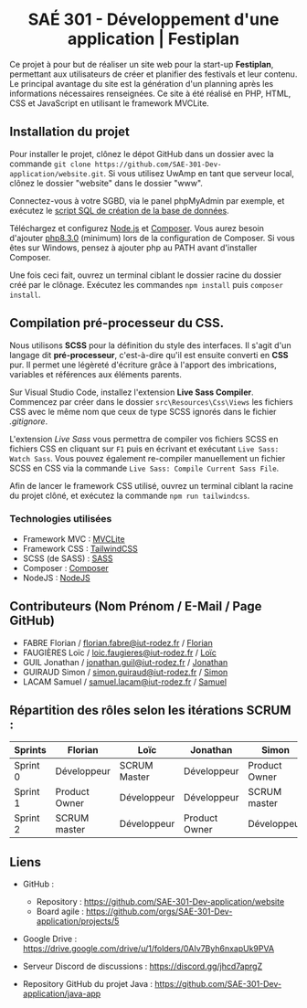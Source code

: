 <div align="center">

# SAÉ 301 - Développement d'une application | Festiplan

</div>

Ce projet à pour but de réaliser un site web pour la start-up **Festiplan**, permettant aux utilisateurs de créer et planifier des festivals et leur contenu.
Le principal avantage du site est la génération d'un planning après les informations nécessaires renseignées.
Ce site à été réalisé en PHP, HTML, CSS et JavaScript en utilisant le framework MVCLite.

## Installation du projet
Pour installer le projet, clônez le dépot GitHub dans un dossier avec la commande `git clone https://github.com/SAE-301-Dev-application/website.git`.
Si vous utilisez UwAmp en tant que serveur local, clônez le dossier "website" dans le dossier "www".

Connectez-vous à votre SGBD, via le panel phpMyAdmin par exemple, et exécutez le [script SQL de création de la base de données](https://drive.google.com/file/d/1fTX8Qq5t0OjFGtOYTDCt6fh9DNuaD3RE/view?usp=sharing).

Téléchargez et configurez [Node.js](https://nodejs.org/en/download) et [Composer](https://getcomposer.org/download/).
Vous aurez besoin d'ajouter [php8.3.0](https://www.php.net/downloads.php) (minimum) lors de la configuration de Composer.
Si vous êtes sur Windows, pensez à ajouter php au PATH avant d'installer Composer.

Une fois ceci fait, ouvrez un terminal ciblant le dossier racine du dossier créé par le clônage.
Exécutez les commandes `npm install` puis `composer install`.

## Compilation pré-processeur du CSS.
Nous utilisons **SCSS** pour la définition du style des interfaces.
Il s'agit d'un langage dit **pré-processeur**, c'est-à-dire qu'il est ensuite converti en **CSS** pur.
Il permet une légèreté d'écriture grâce à l'apport des imbrications, variables et références aux éléments parents.

Sur Visual Studio Code, installez l'extension **Live Sass Compiler**.
Commencez par créer dans le dossier `src\Resources\Css\Views` les fichiers CSS avec le même nom que ceux de type SCSS ignorés dans le fichier *.gitignore*.

L'extension *Live Sass* vous permettra de compiler vos fichiers SCSS en fichiers CSS en cliquant sur `F1` puis en écrivant et exécutant `Live Sass: Watch Sass`.
Vous pouvez également re-compiler manuellement un fichier SCSS en CSS via la commande `Live Sass: Compile Current Sass File`.

Afin de lancer le framework CSS utilisé, ouvrez un terminal ciblant la racine du projet clôné, et exécutez la commande `npm run tailwindcss`.

### Technologies utilisées
- Framework MVC : [MVCLite](https://github.com/belicfr/MVCLite)
- Framework CSS : [TailwindCSS](https://tailwindcss.com/)
- SCSS (de SASS) : [SASS](https://sass-lang.com/)
- Composer : [Composer](https://getcomposer.org/)
- NodeJS : [NodeJS](https://nodejs.org/en)

## Contributeurs (Nom Prénom / E-Mail / Page GitHub)
- FABRE Florian / florian.fabre@iut-rodez.fr / [Florian](https://github.com/Odonata971)
- FAUGIÈRES Loïc / loic.faugieres@iut-rodez.fr / [Loïc](https://github.com/xGk93)
- GUIL Jonathan / jonathan.guil@iut-rodez.fr / [Jonathan](https://github.com/belicfr)
- GUIRAUD Simon / simon.guiraud@iut-rodez.fr / [Simon](https://github.com/SyberSim)
- LACAM Samuel / samuel.lacam@iut-rodez.fr / [Samuel](https://github.com/SamuelLacam)

## Répartition des rôles selon les itérations SCRUM : 

| Sprints   | Florian       | Loïc          | Jonathan      | Simon         | Samuel         |
|-----------|---------------|---------------|---------------|---------------|----------------|
| Sprint 0  | Développeur   | SCRUM Master  | Développeur   | Product Owner |  Développeur   |
| Sprint 1  | Product Owner |  Développeur  | Développeur   | SCRUM master  |  Développeur   |
| Sprint 2  | SCRUM master  | Développeur   | Product Owner | Développeur   |  Développeur   |


## Liens

- GitHub :
  - Repository : https://github.com/SAE-301-Dev-application/website
  - Board agile : https://github.com/orgs/SAE-301-Dev-application/projects/5
- Google Drive : https://drive.google.com/drive/u/1/folders/0AIv7Byh6nxapUk9PVA
- Serveur Discord de discussions : https://discord.gg/jhcd7aprgZ

- Repository GitHub du projet Java : https://github.com/SAE-301-Dev-application/java-app






